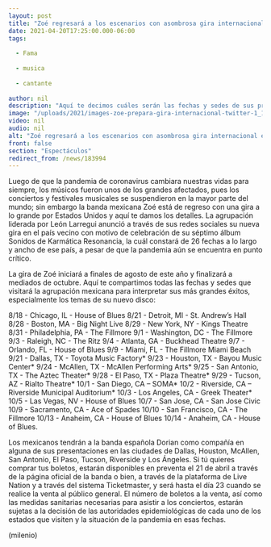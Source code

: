 ```yaml
---
layout: post
title: "Zoé regresará a los escenarios con asombrosa gira internacional en medio de la pandemia"
date: 2021-04-20T17:25:00.000-06:00
tags:
  
  - Fama
  
  - musica
  
  - cantante
  
author: nil
description: "Aquí te decimos cuáles serán las fechas y sedes de sus presentaciones, así como la forma para adquirir tus boletos. "
image: "/uploads/2021/images-zoe-prepara-gira-internacional-twitter-1_181_26_819_510.jpg"
video: nil
audio: nil
alt: "Zoé regresará a los escenarios con asombrosa gira internacional en medio de la pandemia"
front: false
section: "Espectáculos"
redirect_from: /news/183994
---
```


Luego de que la pandemia de coronavirus cambiara nuestras vidas para siempre, los músicos fueron unos de los grandes afectados, pues los conciertos y festivales musicales se suspendieron en la mayor parte del mundo; sin embargo la banda mexicana Zoé está de regreso con una gira a lo grande por Estados Unidos y aquí te damos los detalles. La agrupación liderada por León Larregui anunció a través de sus redes sociales su nueva gira en el país vecino con motivo de celebración de su séptimo álbum Sonidos de Karmática Resonancia, la cuál constará de 26 fechas a lo largo y ancho de ese país, a pesar de que la pandemia aún se encuentra en punto crítico. 

La gira de Zoé iniciará a finales de agosto de este año y finalizará a mediados de octubre. Aquí te compartimos todas las fechas y sedes que visitará la agrupación mexicana para interpretar sus más grandes éxitos, especialmente los temas de su nuevo disco: 

8/18 - Chicago, IL - House of Blues 8/21 - Detroit, MI - St. Andrew’s Hall 8/28 - Boston, MA - Big Night Live 8/29 - New York, NY - Kings Theatre 8/31 - Philadelphia, PA - The Fillmore 9/1 - Washington, DC - The Fillmore 9/3 - Raleigh, NC - The Ritz 9/4 - Atlanta, GA - Buckhead Theatre 9/7 - Orlando, FL - House of Blues 9/9 - Miami, FL - The Fillmore Miami Beach 9/21 - Dallas, TX - Toyota Music Factory* 9/23 - Houston, TX - Bayou Music Center* 9/24 - McAllen, TX - McAllen Performing Arts* 9/25 - San Antonio, TX - The Aztec Theater* 9/28 - El Paso, TX - Plaza Theatre* 9/29 - Tucson, AZ - Rialto Theatre* 10/1 - San Diego, CA – SOMA* 10/2 - Riverside, CA – Riverside Municipal Auditorium* 10/3 - Los Angeles, CA - Greek Theater* 10/5 - Las Vegas, NV - House of Blues 10/7 - San Jose, CA - San Jose Civic 10/9 - Sacramento, CA - Ace of Spades 10/10 - San Francisco, CA - The Fillmore 10/13 - Anaheim, CA - House of Blues 10/14 - Anaheim, CA - House of Blues.

Los mexicanos tendrán a la banda española Dorian como compañía en alguna de sus presentaciones en las ciudades de Dallas, Houston, McAllen, San Antonio, El Paso, Tucson, Riverside y Los Ángeles. Si tú quieres comprar tus boletos, estarán disponibles en preventa el 21 de abril a través de la página oficial de la banda o bien, a través de la plataforma de Live Nation y a través del sistema Ticketmaster, y será hasta el día 23 cuando se realice la venta al público general. El número de boletos a la venta, así como las medidas sanitarias necesarias para asistir a los conciertos, estarán sujetas a la decisión de las autoridades epidemiológicas de cada uno de los estados que visiten y la situación de la pandemia en esas fechas. 

(milenio)